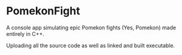 # PomekonFight
 A console app simulating epic Pomekon fights (Yes, Pomekon) made entirely in C++.

 Uploading all the source code as well as linked and built executable.
